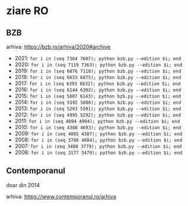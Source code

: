 # ziare RO

## BZB

arhiva: https://bzb.ro/arhiva/2020#archive

- 2021: `for i in (seq 7364 7607); python bzb.py --edition $i; end`
- 2020: `for i in (seq 7119 7363); python bzb.py --edition $i; end`
- 2019: `for i in (seq 6876 7118); python bzb.py --edition $i; end`
- 2018: `for i in (seq 6633 6875); python bzb.py --edition $i; end`
- 2017: `for i in (seq 6393 6632); python bzb.py --edition $i; end`
- 2016: `for i in (seq 6144 6392); python bzb.py --edition $i; end`
- 2015: `for i in (seq 5887 6143); python bzb.py --edition $i; end`
- 2014: `for i in (seq 5592 5886); python bzb.py --edition $i; end`
- 2013: `for i in (seq 5293 5591); python bzb.py --edition $i; end`
- 2012: `for i in (seq 4995 5292); python bzb.py --edition $i; end`
- 2011: `for i in (seq 4694 4994); python bzb.py --edition $i; end`
- 2010: `for i in (seq 4388 4693); python bzb.py --edition $i; end`
- 2009: `for i in (seq 4085 4387); python bzb.py --edition $i; end`
- 2008: `for i in (seq 3780 4084); python bzb.py --edition $i; end`
- 2007: `for i in (seq 3480 3779); python bzb.py --edition $i; end`
- 2006: `for i in (seq 3177 3479); python bzb.py --edition $i; end`

## Contemporanul

doar din 2014

arhiva: https://www.contemporanul.ro/arhiva
